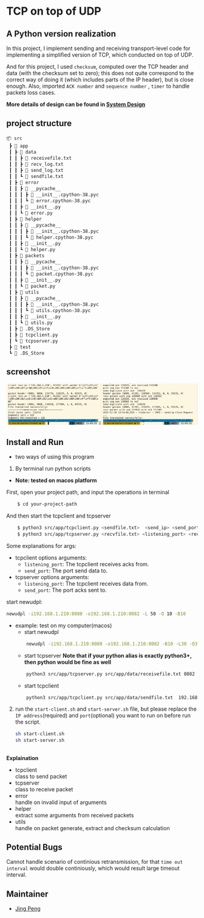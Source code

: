 # TCP on top of UDP

## A Python version realization
In this project, I implement sending and receiving transport-level code for implementing a simplified version of TCP, which
conducted on top of UDP. 

And for this project, I used `checksum`, computed over the TCP header and data (with the 
checksum set to zero); this does not quite correspond to the correct way of doing it (which includes parts of the IP header), 
but is close enough. Also, imported `ACK number` and `sequence number` , `timer` to handle packets loss cases.

**More details of design can be found in [System Design](Design.md)**

## project structure
```
📦 src
 ┣ 📂 app
 ┃ ┣ 📂 data
 ┃ ┃ ┣ 📜 receivefile.txt
 ┃ ┃ ┣ 📜 recv_log.txt
 ┃ ┃ ┣ 📜 send_log.txt
 ┃ ┃ ┗ 📜 sendfile.txt
 ┃ ┣ 📂 error
 ┃ ┃ ┣ 📂 __pycache__
 ┃ ┃ ┃ ┣ 📜 __init__.cpython-38.pyc
 ┃ ┃ ┃ ┗ 📜 error.cpython-38.pyc
 ┃ ┃ ┣ 📜 __init__.py
 ┃ ┃ ┗ 📜 error.py
 ┃ ┣ 📂 helper
 ┃ ┃ ┣ 📂 __pycache__
 ┃ ┃ ┃ ┣ 📜 __init__.cpython-38.pyc
 ┃ ┃ ┃ ┗ 📜 helper.cpython-38.pyc
 ┃ ┃ ┣ 📜 __init__.py
 ┃ ┃ ┗ 📜 helper.py
 ┃ ┣ 📂 packets
 ┃ ┃ ┣ 📂 __pycache__
 ┃ ┃ ┃ ┣ 📜 __init__.cpython-38.pyc
 ┃ ┃ ┃ ┗ 📜 packet.cpython-38.pyc
 ┃ ┃ ┣ 📜 __init__.py
 ┃ ┃ ┗ 📜 packet.py
 ┃ ┣ 📂 utils
 ┃ ┃ ┣ 📂 __pycache__
 ┃ ┃ ┃ ┣ 📜 __init__.cpython-38.pyc
 ┃ ┃ ┃ ┗ 📜 utils.cpython-38.pyc
 ┃ ┃ ┣ 📜 __init__.py
 ┃ ┃ ┗ 📜 utils.py
 ┃ ┣ 📜 .DS_Store
 ┃ ┣ 📜 tcpclient.py
 ┃ ┗ 📜 tcpserver.py
 ┣ 📂 test
 ┗ 📜 .DS_Store
```
## screenshot
<img src='output.png' alt='output' centering>

## Install and Run
- two ways of using this program
1. By terminal run python scripts
* **Note:  tested on macos platform**

First, open your project path, and input the operations in terminal
```bash
    $ cd your-project-path
```

And then start the tcpclient and tcpserver
```bash
    $ python3 src/app/tcpclient.py <sendfile.txt>  <send_ip> <send_port> <listening_port> <sendlog.txt> <window_size>
    $ python3 src/app/tcpserver.py <recvfile.txt> <listening_port> <recv_ip> <send_port> <recvlog.txt> 
```
Some explanations for args:
- tcpclient options arguments:
  - `listening_port`: The tcpclient receives acks from.
  - `send_port`:  The port send data to.
- tcpserver options arguments:
    - `listening_port`: The tcpclient receives data from.
    - `send_port`:  The port acks sent to.

start newudpl:
```bash
newudpl -i192.168.1.210:8080 -o192.168.1.210:8082 -L 50 -O 10 -B10
```

- example: test on my computer(macos)
    - start newudpl
    ```bash
        newudpl -i192.168.1.210:8080 -o192.168.1.210:8082 -B10 -L30 -O30 -d0.6
    ```
    - start tcpserver
    **Note that if your python alias is exactly python3+, then python would be fine as well**
    ```bash
        python3 src/app/tcpserver.py src/app/data/receivefile.txt 8082 192.168.1.210 8080 src/app/data/recv_log.txt 
    ```
    - start tcpclient
    ```bash
        python3 src/app/tcpclient.py src/app/data/sendfile.txt  192.168.1.210 41192 8080 src/app/data/send_log.txt 1152
    ```

2. run the `start-client.sh` and `start-server.sh` file, but please replace the `IP address`(required) and `port`(optional) you want to run on before run the script.
    ```bash
    sh start-client.sh
    sh start-server.sh
    ```

## 


**Explaination**
- tcpclient<br/>
    class to send packet
- tcpserver<br/>
    class to receive packet
- error<br/>
    handle on invalid input of arguments
- helper<br/>
    extract some arguments from received packets
- utils<br/>
    handle on packet generate, extract and checksum calculation

## Potential Bugs

Cannot handle scenario of continious retransmission, for that `time out interval` would double continiously, which would result large timeout interval.

## Maintainer
- [Jing Peng](https://github.com/paterlisia)
